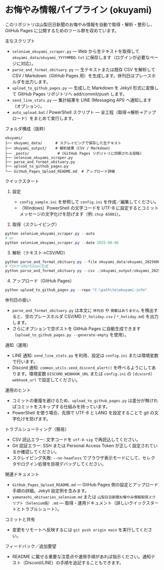 # お悔やみ情報パイプライン (okuyami)

このリポジトリは山梨日日新聞のお悔やみ情報を自動で取得・解析・整形し、GitHub Pages に公開するためのツール群を収めています。

主なスクリプト

- `selenium_okuyami_scraper.py` — Web から生テキストを取得して `okuyami_data/okuyami_YYYYMMDD.txt` に保存します（ログインが必要なページに対応）。
- `parse_and_format_obituary.py` — 生テキストまたは既存 CSV を解析して CSV / Markdown（GitHub Pages 用）を生成します。休刊日はプレースホルダを出力します。
- `upload_to_github_pages.py` — 生成した Markdown を Jekyll 形式に変換して GitHub Pages リポジトリへ add/commit/push します。
- `send_line_stats.py` — 集計結果を LINE (Messaging API) へ通知します（オプション）。
- `auto_upload.bat` / PowerShell スクリプト — 全工程（取得→解析→アップロード）をまとめて実行します。

フォルダ構成（抜粋）

```
okuyami/
├── okuyami_data/      # スクレイピングで保存した生テキスト
├── okuyami_output/    # 解析結果（CSV / Markdown）
├── _posts/             # (GitHub Pages リポジトリに同期される投稿)
├── selenium_okuyami_scraper.py
├── parse_and_format_obituary.py
├── upload_to_github_pages.py
└── GitHub_Pages_Upload_README.md  # アップロード詳細
```

クイックスタート

1. 設定
   - `config_sample.ini` を参照して `config.ini` を作成／編集してください。
   - （Windows）PowerShell の文字コードを UTF-8 に設定するとコミットメッセージの文字化けを防げます（例: `chcp 65001`）。

2. 取得（スクレイピング）

```powershell
python selenium_okuyami_scraper.py --auto
# or
python selenium_okuyami_scraper.py --date 2025-08-06
```

3. 解析（テキスト→CSV/MD）

```powershell
python parse_and_format_obituary.py --file okuyami_data/okuyami_20250806.txt --output-dir ./okuyami_output
# CSVからMarkdown生成
python parse_and_format_obituary.py --csv ./okuyami_output/okuyami_20250806_parsed_...csv --output-dir ./okuyami_output
```

4. アップロード（GitHub Pages）

```powershell
python upload_to_github_pages.py --repo "C:\path\to\okuyami-info"
```

休刊日の扱い

- `parse_and_format_obituary.py` は本文に `休刊日` や `掲載はありません` を検出すると、空のプレースホルダ CSV/MD (`*_holiday.csv` / `*_holiday.md`) を出力します。
- さらにオプションで空ポストを GitHub Pages に自動生成できます（`upload_to_github_pages.py --generate-empty` を使用）。

通知（運用）

- LINE 通知: `send_line_stats.py` を利用、設定は `config.ini` または環境変数で行います。
- Discord 通知: `common_utils.send_discord_alert()` を呼べるようにしてあります。環境変数 `DISCORD_WEBHOOK_URL` または `config.ini` の `[discord] webhook_url` で設定してください。

運用のヒント

- コミットの重複を避けるため、`upload_to_github_pages.py` は差分が無ければコミットをスキップする仕組みを持っています。
- PowerShell を使う場合、先頭で UTF-8 と LANG を設定することで git の文字化けを防げます。

トラブルシューティング（簡易）

- CSV 読込エラー: 文字コードを `utf-8-sig` で再読込してください。
- Git 認証エラー: SSH または Personal Access Token が正しく設定されているか確認してください。
- スクレイピング失敗: `--no-headless` でブラウザ表示モードにして、セレクタやログイン処理を目視デバッグしてください。

関連ドキュメント

- `GitHub_Pages_Upload_README.md` — GitHub Pages 側の設定とアップロード手順の詳細。Jekyll 設定例を含みます。
- `yamanashi_obituaries_selenium.md` または `山梨日日新聞お悔やみ情報取得スクリプト（Selenium版）.md` — 取得・運用ドキュメント（詳しいクイックスタートとトラブルシュート）。

コミットと共有

- 変更をリモートへ反映するには `git push origin main` を実行してください。

フィードバック／追加要望

- README に載せる重要な注意点や運用手順があれば指示ください。通知テスト（Discord/LINE）の手順を追記することもできます。
